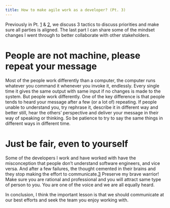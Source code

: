 ```yaml
---
title: How to make agile work as a developer? (Pt. 3)
---
```

Previously in Pt. [1] & [2], we discuss 3 tactics to discuss priorities and make sure all parties is aligned. The last part I can share some of the mindset changes I went through to better collaborate with other stakeholders.

# People are not machine, please repeat your message
Most of the people work differently than a computer, the computer runs whatever you command it whenever you invoke it, endlessly. Every single time it gives the same output with same input if no changes is made to the system. But people work differently. One of the key difference is that people tends to heard your message after a few (or a lot of) repeating. If people unable to understand you, try rephrase it, describe it in different way and better still, hear the others’ perspective and deliver your message in their way of speaking or thinking. So be patience to try to say the same things in different ways in different time.

# Just be fair, even to yourself
Some of the developers I work and have worked with have the misconception that people don’t understand software engineers, and vice versa. And after a few failures, the thought cemented in their brains and they stop making the effort to communicate.[3] Preserve my brave warrior! Make sure you are rational and professional and you will attract same type of person to you. You are one of the voice and we are all equally heard.

In conclusion, I think the important lesson is that we should communicate at our best efforts and seek the team you enjoy working with.

[1]: [https://medium.com/@gilbertwat/how-to-make-agile-work-as-a-hk-based-developer-pt-1-ebed8c7b1903](https://medium.com/@gilbertwat/how-to-make-agile-work-as-a-hk-based-developer-pt-1-ebed8c7b1903)

[2]: [https://medium.com/@gilbertwat/how-to-make-agile-work-as-a-developer-pt-2-801c127d69f0](https://medium.com/@gilbertwat/how-to-make-agile-work-as-a-developer-pt-2-801c127d69f0)

[3]: [https://hackernoon.com/why-your-programmers-just-want-to-code-36da9973388e](https://hackernoon.com/why-your-programmers-just-want-to-code-36da9973388e)